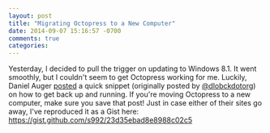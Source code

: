 ```yaml
---
layout: post
title: "Migrating Octopress to a New Computer"
date: 2014-09-07 15:16:57 -0700
comments: true
categories: 
---
```

Yesterday, I decided to pull the trigger on updating to Windows 8.1. It went smoothly, but I couldn't seem to get Octopress working for me. Luckily, Daniel Auger [posted](http://nerditorium.danielauger.com/blog/2013/06/22/setting-up-an-existing-octopress-blog-on-a-new-computer/) a quick snippet (originally posted by [@dlobckdotorg](https://twitter.com/dblockdotorg)) on how to get back up and running. If you're moving Octopress to a new computer, make sure you save that post! Just in case either of their sites go away, I've reproduced it as a Gist here: https://gist.github.com/s992/23d35ebad8e8988c02c5